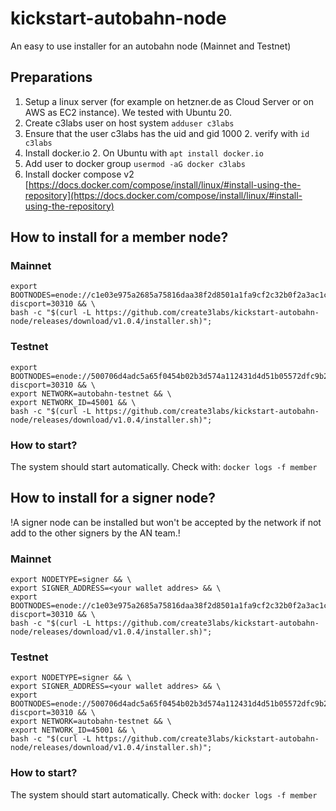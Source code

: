 # kickstart-autobahn-node
An easy to use installer for an autobahn node (Mainnet and Testnet)

## Preparations
1. Setup a linux server (for example on hetzner.de as Cloud Server or on AWS as EC2 instance). We tested with Ubuntu 20.
1. Create c3labs user on host system `adduser c3labs`
1. Ensure that the user c3labs has the uid and gid 1000
    2. verify with `id c3labs`
1. Install docker.io
    2. On Ubuntu with `apt install docker.io`
1. Add user to docker group `usermod -aG docker c3labs`
1. Install docker compose v2
   [https://docs.docker.com/compose/install/linux/#install-using-the-repository](https://docs.docker.com/compose/install/linux/#install-using-the-repository)

## How to install for a member node?
### Mainnet
```
export BOOTNODES=enode://c1e03e975a2685a75816daa38f2d8501a1fa9cf2c32b0f2a3ac1c4f7c1c579087aab078ff6ac0726eb6c107da77e777d4546e0080c621a127a5aa004c6668ef6@167.235.150.0:0?discport=30310 && \
bash -c "$(curl -L https://github.com/create3labs/kickstart-autobahn-node/releases/download/v1.0.4/installer.sh)";
```
### Testnet
```
export BOOTNODES=enode://500706d4adc5a65f0454b02b3d574a112431d4d51b05572dfc9b2489e24ffd3017c6ef58dd9eea10f100806afaa212e285f5153a81422ffe128be75fa7ea015c@195.201.234.142:0?discport=30310 && \
export NETWORK=autobahn-testnet && \
export NETWORK_ID=45001 && \
bash -c "$(curl -L https://github.com/create3labs/kickstart-autobahn-node/releases/download/v1.0.4/installer.sh)";
```

### How to start?
The system should start automatically.
Check with: `docker logs -f member`

## How to install for a signer node?
!A signer node can be installed but won't be accepted by the network if not add to the other signers by the AN team.!

### Mainnet
```
export NODETYPE=signer && \
export SIGNER_ADDRESS=<your wallet addres> && \
export BOOTNODES=enode://c1e03e975a2685a75816daa38f2d8501a1fa9cf2c32b0f2a3ac1c4f7c1c579087aab078ff6ac0726eb6c107da77e777d4546e0080c621a127a5aa004c6668ef6@167.235.150.0:0?discport=30310 && \
bash -c "$(curl -L https://github.com/create3labs/kickstart-autobahn-node/releases/download/v1.0.4/installer.sh)";
```
### Testnet
```
export NODETYPE=signer && \
export SIGNER_ADDRESS=<your wallet addres> && \
export BOOTNODES=enode://500706d4adc5a65f0454b02b3d574a112431d4d51b05572dfc9b2489e24ffd3017c6ef58dd9eea10f100806afaa212e285f5153a81422ffe128be75fa7ea015c@195.201.234.142:0?discport=30310 && \
export NETWORK=autobahn-testnet && \
export NETWORK_ID=45001 && \
bash -c "$(curl -L https://github.com/create3labs/kickstart-autobahn-node/releases/download/v1.0.4/installer.sh)";
```

### How to start?
The system should start automatically.
Check with: `docker logs -f member`